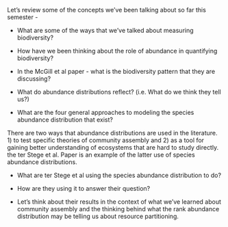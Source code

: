 
Let’s review some of the concepts we’ve been talking about so far this semester - 

* What are some of the ways that we’ve talked about measuring biodiversity?

* How have we been thinking about the role of abundance in quantifying biodiversity?

* In the McGill et al paper - what is the biodiversity pattern that they are discussing?

* What do abundance distributions reflect? (i.e. What do we think they tell us?)

* What are the four general approaches to modeling the species abundance distribution that exist?

There are two ways that abundance distributions are used in the literature. 1) to test specific theories of community assembly and 2) as a tool for gaining better understanding of ecosystems that are hard to study directly. the ter Stege et al. Paper is an example of the latter use of species abundance distributions.

* What are ter Stege et al using the species abundance distribution to do?

* How are they using it to answer their question?

* Let’s think about their results in the context of what we’ve learned about community assembly and the thinking behind what the rank abundance distribution may be telling us about resource partitioning.
